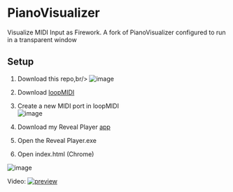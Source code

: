 # PianoVisualizer

Visualize MIDI Input as Firework.
A fork of PianoVisualizer configured to run in a transparent window
## Setup
1. Download this repo,br/>
   ![image](https://github.com/UUoocl/PianoVisualizer/assets/99063397/8c37847e-a565-46d3-adab-6edaf8c12446)

2. Download [loopMIDI](https://www.tobias-erichsen.de/software/loopmidi.html)
3. Create a new MIDI port in loopMIDI <br/>
![image](https://github.com/UUoocl/PianoVisualizer/assets/99063397/93cbc220-6cde-4d03-80f7-188ddabe05ae)

4. Download my Reveal Player [app](https://drive.google.com/file/d/1QB-2gAv4v5l0OwXa2ogPrG1LHm9Fgmoa/view?usp=sharing)
5. Open the Reveal Player.exe
6. Open index.html (Chrome)

![image](https://github.com/UUoocl/PianoVisualizer/assets/99063397/4c2d944c-23db-40a5-a643-1927921310de)

Video:
[![preview](https://img.youtube.com/vi/D4jRT7jpACQ/0.jpg)](https://youtu.be/D4jRT7jpACQ)
